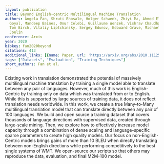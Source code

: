 ```yaml
---
layout: publication
title: Beyond English-centric Multilingual Machine Translation
authors: Angela Fan, Shruti Bhosale, Holger Schwenk, Zhiyi Ma, Ahmed El-kishky, Siddharth
  Goyal, Mandeep Baines, Onur Celebi, Guillaume Wenzek, Vishrav Chaudhary, Naman Goyal,
  Tom Birch, Vitaliy Liptchinsky, Sergey Edunov, Edouard Grave, Michael Auli, Armand
  Joulin
conference: Arxiv
year: 2020
bibkey: fan2020beyond
citations: 413
additional_links: [{name: Paper, url: 'https://arxiv.org/abs/2010.11125'}]
tags: ["Datasets", "Evaluation", "Training Techniques"]
short_authors: Fan et al.
---
```

Existing work in translation demonstrated the potential of massively
multilingual machine translation by training a single model able to translate
between any pair of languages. However, much of this work is English-Centric by
training only on data which was translated from or to English. While this is
supported by large sources of training data, it does not reflect translation
needs worldwide. In this work, we create a true Many-to-Many multilingual
translation model that can translate directly between any pair of 100
languages. We build and open source a training dataset that covers thousands of
language directions with supervised data, created through large-scale mining.
Then, we explore how to effectively increase model capacity through a
combination of dense scaling and language-specific sparse parameters to create
high quality models. Our focus on non-English-Centric models brings gains of
more than 10 BLEU when directly translating between non-English directions
while performing competitively to the best single systems of WMT. We
open-source our scripts so that others may reproduce the data, evaluation, and
final M2M-100 model.